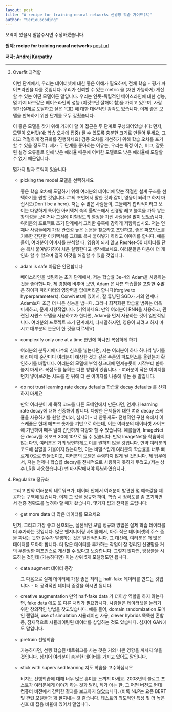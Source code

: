 ```yaml
---
layout: post
title: "A recipe for training neural networks 신경망 학습 가이드(3)"
author: "Seriouscoding"
---
```


오역이 있을시 말씀주시면 수정하겠습니다.

**원제:  recipe for training neural networks** [post url](http://karpathy.github.io/2019/04/25/recipe/)

**저자: Andrej Karpathy**


______________________________________________________________

3. Overfit 과적합

    이번 단계에서, 우리는 데이터셋에 대한 좋은 이해가 필요하며, 전체 학습 + 평가 파이프라인을 다룰 것입니다. 우리가 신뢰할 수 있는 metric 을 (재현 가능하게) 계산할 수 있는 어떤 모델이든 말입니다. 우리는 인풋-독립적인 베이스라인에 대한 성능, 몇 가지 바보같은 베이스라인의 성능 (이것보단 잘해야 함)을 가지고 있으며, 사람 평가(실제로 도달하고 싶은 목표) 에 대한 대략적인 감각도 있습니다. 이제 좋은 모델을 반복하기 위한 단계를 모두 갖췄습니다.

    이 좋은 모델을 찾기 위해 기꺼이 할 이 접근은 두 단계로 구성되어있습니다: 먼저, 모델이 오버핏(예: 학습 오차에 집중) 될 수 있도록 충분한 크기로 만들어 두세요, 그리고 적절하게 정규화를 진행하세요( 검증 오차를 개선하기 위해 학습 오차를 포기할 수 있을 정도로). 제가 두 단계를 좋아하는 이유는, 우리는 특정 이슈, 버그, 잘못된 설정 오류들로 인해 낮은 에러율 때문에 어떠한 모델로도 낮은 에러율에 도달할 수 없기 때문입니다.

    몇가지 팁과 트릭이 있습니다

    - picking the model 모델을 선택하세요
    
        좋은 학습 오차에 도달하기 위해 여러분의 데이터에 맞는 적절한 설계 구조를 선택하기를 원할 것입니다. #1의 조언에서 말한 것과 같이, 영웅이 되려고 하지 마십시오(Don't be a hero). 저는 수 많은 사람들이, 그들에게 합리적이라고 보이는 다양하게 특이한 아키텍쳐 속의 툴박스에서 신경망 레고 블록을 가득 쌓는 창의성을 보이거나 그것에 미칠정도의 열정을 가진 사람들을 많이 보았습니다. 여러분의 프로젝트 초기 단계에서 그러한 유혹에 강하게 저항하십시오. 저는 언제나 사람들에게 가장 관련성 높은 논문을 찾으라고 조언하고, 좋은 퍼포먼스를 기록한 간단한 아키텍쳐를 그대로 복사 붙여넣기 하라고 이야기를 합니다. 예를들어, 여러분이 이미지를 분석할 때, 영웅이 되지 않고 ResNet-50 데이터를 단순 복사 붙여넣기하여 처음 실행한다고 생각해보세요. 여러분들은 다음에 더 개인화 할 수 있으며 결국 이것을 해결할 수 있을 것입니다. 
    
    - adam is safe 아담은 안전합니다
    
        베이스라인을 셋팅하는 초기 단계에서, 저는 학습률 3e-4의 Adam을 사용하는 것을 좋아합니다. 제 경험에 비추어 보면, Adam 은 나쁜 학습률을 포함한 수많은 하이퍼 파라미터의 영향력을 없에버리곤 합니다(forgive to hyperparameters). ConvNets에 있어서, 잘 튜닝된 SGD가 거의 언제나 Adam보다 조금 더 나은 성능을 냅니다. 그러나 최적화된 학습률 범위는 더욱 미세하고, 문제 지향적입니다. (기억하세요: 만약 여러분이 RNN을 사용하고, 관련된 시퀀스 모델을 사용하고자 한다면, Adam을 먼저 사용하는 것이 일반적입니다. 여러분의 프로젝트 초기 단계에서, 다시말하자면, 영웅이 되려고 하지 마시고 대부분의 논문이 한 것을 따르세요)
    
    - complexify only one at a time 한번에 하나만 복잡하게 하기
    
        여러분의 분류기에 다수의 신호를 넣는다면, 저는 여러분이 하나 하나씩 넣기를 바라며 매 순간마다 여러분이 예상한 것과 같은 수준의 퍼포먼스를 올렸는지 확인하기를 바랍니다. 여러분의 모델에 부엌 싱크대에 던져놓듯이 시작부터 쏟아붙지 마세요. 복잡도를 높히는 다른 방법이 있습니다. - 여러분이 작은 이미지를 먼저 넣어보려는 시도를 한 뒤에 더 큰 이미지를 나중에 넣는 등 말입니다.
 
    - do not trust learning rate decay defaults 학습률 decay defaults 를 신뢰하지 마세요
 
        만약 여러분이 재 목적 코드를 다른 도메인에서 만든다면, 언제나 learning rate decay에 대해 신중해야 합니다. 다양한 문제들에 대한 여러 decay 스케쥴을 사용하기를 원할 뿐더러, 심지어 - 더 안좋게도- 전형적인 구현 속에서 이 스케쥴은 현재 에포크 숫자를 기반으로 하는데, 이는 여러분의 데이터셋 사이즈에 기반하여 매우 널리 간단하게 다양화 할 수 있습니다. 예를들어, ImageNet은 decay를 에포크 30에 10으로 둘 수 있습니다. 만약 ImageNet을 학습하지 않는다면, 여러분은 거의 당연하게도 이를 원하지 않을 것입니다. 만약 여러분의 코드에 심혈을 기울이지 않는다면, 이는 비밀스럽게 여러분의 학습률을 너무 빠르게 0으로 만들것이고, 여러분의 모델은 수렴하지 않게 될 것입니다. 제 업무에서, 저는 언제나 학습률 decay를 전체적으로 사용하지 못하게 두었고,(저는 상수 LR을 사용했습니다) 맨 마지막에서야 튜닝하였습니다.


 4. Regularize 정규화

    그리고 만약 여러분의 네트워크가, 데이터 안에서 여러분이 발견한 몇 예측값을 제공하는 구역에 있습니다. 이제 그 값을 정규화 하여, 학습 시 정확도를 좀 포기하면서 검증 정확도를 높혀야 할 때가 왔습니다. 몇가지 팁과 전략을 드립니다:

    - get more data 더 많은 데이터를 모으세요
    
    먼저, 그리고 가장 좋고 선호되는, 실전적인 모델 정규화 방법은 실제 학습 데이터를 더 추가하는 것입니다. 많은 엔지니어링 사이클에서, 아주 작은 데이터셋의 주스 즙을 짜내는 듯한 실수가 발생하는 것은 일반적입니다. 그 대신에, 여러분은 더 많은 데이터를 모아야 합니다. 더 많은 데이터를 추가하는 작업이 잘 정리된 신경망을 거의 무한정한 퍼포먼스로 개선할 수 있다고 보증합니다. 그렇지 않다면, 앙상블을 시도하는 것인데 (가능하다면) 이는 상위 5개 모델정도면 됩니다.
    
    -   data augment 데이터 증강
    
        그 다음으로 실제 데이터에 가장 좋은 처리는 half-fake 데이터를 만드는 것입니다. - 더 공격적인 데이터 증강을 하시면 됩니다. 
    
    - creative augmentation 
        만약 half-fake data 가 더이상 역할을 하지 않는다면, fake data 에도 또 다른 처리가 필요합니다. 사람들은 데이터셋을 늘리기 위한 창의적인 방법을 찾고있습니다. 예를 들어, domain randomization 도메인 랜덤화, use of simulation 시뮬레이션 사용, clever hybrids 똑똑한 혼합 등, 잠재적으로 시뮬레이팅된 데이터를 삽입하는 것도 있습니다. 심지어 GAN에도 말입니다.
    
    - pretrain 선행학습
    
        가능하다면, 선행 학습된 네트워크를 사는 것은 거의 나쁜 영향을 끼치지 않을 것입니다. 심지어 여러분이 충분한 데이터를 가지고 있어도 말입니다. 
    
    - stick with supervised learning 지도 학습을 고수하십시오
    
        비지도 선행학습에 대해 너무 많은 흥미를 느끼지 마세요. 2008년의 블로그 포스트가 여러분에게 이야기 하는 것과 달리, 제가 아는 한, 그 어떤 버전도 현대 컴퓨터 비전에서 강력한 결과를 보고하지 않았습니다. (비록 NLP는 요즘 BERT및 관련 모델들과 꽤 잘지내는 것 같습니다. 테스트의 의도적인 특성 및 더 높은 신호 대 잡음 비율에 있어서 말입니다.